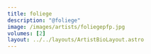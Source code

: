 ```yaml
---
title: foliege
description: "@foliege"
image: /images/artists/foliegepfp.jpg
volumes: [2]
layout: ../../layouts/ArtistBioLayout.astro
---
```

